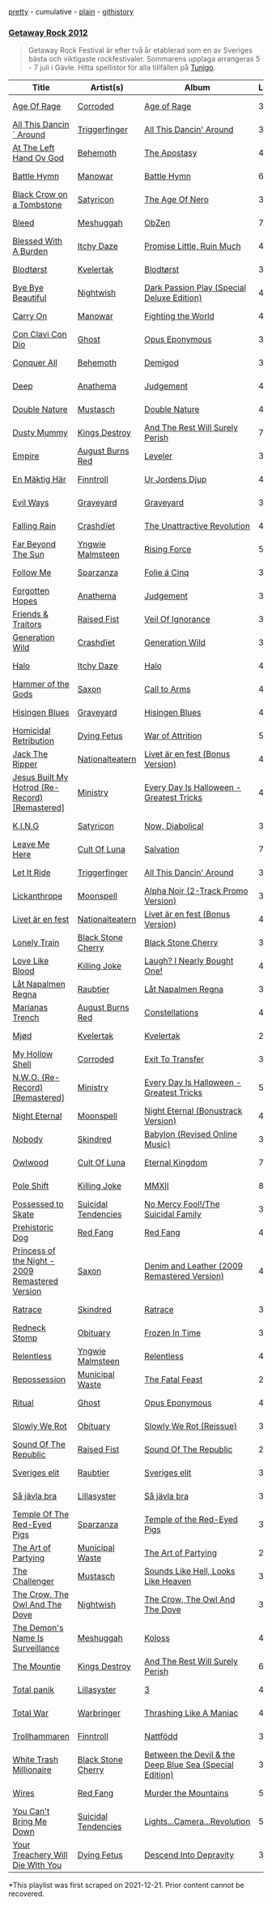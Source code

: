 [pretty](/playlists/pretty/4mM7tVGeVv4dOFPTlftofk.md) - cumulative - [plain](/playlists/plain/4mM7tVGeVv4dOFPTlftofk) - [githistory](https://github.githistory.xyz/mackorone/spotify-playlist-archive/blob/main/playlists/plain/4mM7tVGeVv4dOFPTlftofk)

### [Getaway Rock 2012](https://open.spotify.com/playlist/5b8xktnPcYlD3T8klRtzd5)

> Getaway Rock Festival är efter två år etablerad som en av Sveriges bästa och viktigaste rockfestivaler\. Sommarens upplaga arrangeras 5 \- 7 juli i Gävle\. Hitta spellistor för alla tillfällen på <a href="spottily:app:tunigo">Tunigo</a>.

| Title | Artist(s) | Album | Length | Added | Removed |
|---|---|---|---|---|---|
| [Age Of Rage](https://open.spotify.com/track/0iwqaLyAkTKDS72u3Yb1qR) | [Corroded](https://open.spotify.com/artist/2vH7B6YvHO3AHVb9R8bYi8) | [Age of Rage](https://open.spotify.com/album/7keeF0LMwjqqvA0UPtLTsP) | 3:26 | 2012-05-07 |  |
| [All This Dancin´ Around](https://open.spotify.com/track/4ICKOZfsgmgRDrsDGrzhgO) | [Triggerfinger](https://open.spotify.com/artist/3UhIlk54Oe4ja06V962ptU) | [All This Dancin' Around](https://open.spotify.com/album/33Wl8TSxJ4byQwWa45ZRy2) | 3:50 | 2012-05-07 |  |
| [At The Left Hand Ov God](https://open.spotify.com/track/1izxIdGm12T8HiyghwR9qU) | [Behemoth](https://open.spotify.com/artist/1MK0sGeyTNkbefYGj673e9) | [The Apostasy](https://open.spotify.com/album/2vliNGDzbqLZ87S6yqDerF) | 4:58 | 2012-05-07 |  |
| [Battle Hymn](https://open.spotify.com/track/4ByxgwK7FCVXoVE1ID4c9Q) | [Manowar](https://open.spotify.com/artist/4CzUzn54Cp9TQr6a7JIlMZ) | [Battle Hymn](https://open.spotify.com/album/4Rc6yqyJz2Mgz5xXLhXMkG) | 6:56 | 2012-05-07 |  |
| [Black Crow on a Tombstone](https://open.spotify.com/track/0ceibOL5IiWDOeBv2PYUGS) | [Satyricon](https://open.spotify.com/artist/221Rd0FvVxMx7eCbWqjiKd) | [The Age Of Nero](https://open.spotify.com/album/6aRs27tvkatPTAIE7gaj1j) | 3:50 | 2012-05-07 |  |
| [Bleed](https://open.spotify.com/track/4E6wpXABj8XosZEPXZz2OK) | [Meshuggah](https://open.spotify.com/artist/3ggwAqZD3lyT2sbovlmfQY) | [ObZen](https://open.spotify.com/album/2x2VoPa1pG2jSElA73a9Xa) | 7:22 | 2012-05-07 |  |
| [Blessed With A Burden](https://open.spotify.com/track/52PdzRs4Mi8y1UP5hhZjgE) | [Itchy Daze](https://open.spotify.com/artist/7zK6HEeGdiwmMzRevbIhPx) | [Promise Little, Ruin Much](https://open.spotify.com/album/143oCOoGscCoYyxk3QwWbk) | 4:00 | 2012-05-07 |  |
| [Blodtørst](https://open.spotify.com/track/422eiufgtoGji4psgToXoA) | [Kvelertak](https://open.spotify.com/artist/0VE0GTaTSeeGSzrQpLmeb9) | [Blodtørst](https://open.spotify.com/album/5p4utaBTIuDiczJIRnufdH) | 3:37 | 2012-05-07 |  |
| [Bye Bye Beautiful](https://open.spotify.com/track/1nizV50Nh1WwrVp0QUMisj) | [Nightwish](https://open.spotify.com/artist/2NPduAUeLVsfIauhRwuft1) | [Dark Passion Play \(Special Deluxe Edition\)](https://open.spotify.com/album/4VqPuC0LLhgb1Gp3SVEd1u) | 4:14 | 2012-05-07 |  |
| [Carry On](https://open.spotify.com/track/4S47FRAZ3VcyZS87FnQtmk) | [Manowar](https://open.spotify.com/artist/4CzUzn54Cp9TQr6a7JIlMZ) | [Fighting the World](https://open.spotify.com/album/2Bju49iO98LXuJsY2vKEqg) | 4:12 | 2012-05-07 |  |
| [Con Clavi Con Dio](https://open.spotify.com/track/5XdFVvTBhr1JvtZfazo3fE) | [Ghost](https://open.spotify.com/artist/1Qp56T7n950O3EGMsSl81D) | [Opus Eponymous](https://open.spotify.com/album/5aEgt9uHrVL3QGzKaUSy2J) | 3:33 | 2012-05-07 |  |
| [Conquer All](https://open.spotify.com/track/4XDaJPLGKGm43T640r8pwy) | [Behemoth](https://open.spotify.com/artist/1MK0sGeyTNkbefYGj673e9) | [Demigod](https://open.spotify.com/album/0ZIpzSzSiULNoZIPfDypef) | 3:31 | 2012-05-07 |  |
| [Deep](https://open.spotify.com/track/5yuOjGskd7osXnfwJqWbbP) | [Anathema](https://open.spotify.com/artist/0ZXKT0FCsLWkSLCjoBJgBX) | [Judgement](https://open.spotify.com/album/3eeamI1KG4oa8e8GySlktB) | 4:53 | 2012-05-07 |  |
| [Double Nature](https://open.spotify.com/track/0BGykzIblZq29QGNDH3ZUL) | [Mustasch](https://open.spotify.com/artist/7ig8pUnno95YNA9MclOveH) | [Double Nature](https://open.spotify.com/album/5JlviIt8J6PjQh7ehNvxDF) | 4:47 | 2012-05-07 |  |
| [Dusty Mummy](https://open.spotify.com/track/2n4BeV9HostkJSeZpY4xTk) | [Kings Destroy](https://open.spotify.com/artist/2vDfJFvPss9uWNgVLCmC3x) | [And The Rest Will Surely Perish](https://open.spotify.com/album/4MjmlfYk5nbWQRvh9mAOHz) | 7:12 | 2012-05-07 |  |
| [Empire](https://open.spotify.com/track/776mMkx1vrLCveM1rpnZhv) | [August Burns Red](https://open.spotify.com/artist/5p9CTsn5ueGU4oScNX1axu) | [Leveler](https://open.spotify.com/album/0VIYwqjNogiqKL44uYLkKd) | 3:52 | 2012-05-07 |  |
| [En Mäktig Här](https://open.spotify.com/track/5Bf9ujiTBl54Ngkulds32B) | [Finntroll](https://open.spotify.com/artist/4ZgkHVHmGPXuRy8zd26ZJX) | [Ur Jordens Djup](https://open.spotify.com/album/71Kh2J5eHEhaalPcH5LlUa) | 4:18 | 2012-05-07 |  |
| [Evil Ways](https://open.spotify.com/track/5DYZ2hDmnFg15L0KVX5kXB) | [Graveyard](https://open.spotify.com/artist/0hU5urLse5h1Z0b4zQkovL) | [Graveyard](https://open.spotify.com/album/6kP4qxIirFasV4dqO1EaUk) | 3:27 | 2012-05-07 |  |
| [Falling Rain](https://open.spotify.com/track/1bj6zKfayvbpypyRTWaGP4) | [Crashdïet](https://open.spotify.com/artist/1cB013ULmW96lglRcrWTut) | [The Unattractive Revolution](https://open.spotify.com/album/0jJAQaaRnxrOxjZT9ybQzY) | 4:46 | 2012-05-07 |  |
| [Far Beyond The Sun](https://open.spotify.com/track/671vZdjEOtml0luFydgvKU) | [Yngwie Malmsteen](https://open.spotify.com/artist/5DpSoH5zCXNRqYai7pmcGG) | [Rising Force](https://open.spotify.com/album/4tJtJ6kgkBdyp4NZS9efW9) | 5:49 | 2012-05-07 |  |
| [Follow Me](https://open.spotify.com/track/05YjP43ozZi5VHvojyA4lN) | [Sparzanza](https://open.spotify.com/artist/0TK5REi1e8RBhtp0h9xeCq) | [Folie á Cinq](https://open.spotify.com/album/3wNpHhfrPozbJoeZ9llnRw) | 3:20 | 2012-05-07 |  |
| [Forgotten Hopes](https://open.spotify.com/track/1JP3RIf9iBcmb6KdvIV8d7) | [Anathema](https://open.spotify.com/artist/0ZXKT0FCsLWkSLCjoBJgBX) | [Judgement](https://open.spotify.com/album/3eeamI1KG4oa8e8GySlktB) | 3:50 | 2012-05-07 |  |
| [Friends & Traitors](https://open.spotify.com/track/5cxmDZMaeZ9wICgsufg4xu) | [Raised Fist](https://open.spotify.com/artist/7ik758oYwkKmQtbZtAdOOm) | [Veil Of Ignorance](https://open.spotify.com/album/5uCaHcPizsBJbjjZuWTyGl) | 3:10 | 2012-05-07 |  |
| [Generation Wild](https://open.spotify.com/track/6NC7Xg8F2reCPStYe8xSPr) | [Crashdïet](https://open.spotify.com/artist/1cB013ULmW96lglRcrWTut) | [Generation Wild](https://open.spotify.com/album/6fJy4iRxzpkr7xCnaSZcgM) | 3:54 | 2012-05-07 |  |
| [Halo](https://open.spotify.com/track/3WUiEV3BUH2B0euuljnVbl) | [Itchy Daze](https://open.spotify.com/artist/7zK6HEeGdiwmMzRevbIhPx) | [Halo](https://open.spotify.com/album/3zHe3E7z2l5XgEpIei2HFa) | 4:52 | 2012-05-07 |  |
| [Hammer of the Gods](https://open.spotify.com/track/4AZdaGyF0OM7NfgEzH9fMO) | [Saxon](https://open.spotify.com/artist/71vVmHeNgCVSa5SVmfvscU) | [Call to Arms](https://open.spotify.com/album/2xnoUyxAIrYASKwtlBXsKw) | 4:21 | 2012-05-07 |  |
| [Hisingen Blues](https://open.spotify.com/track/6HSDHHN1Y3DxOlMBcjJlOD) | [Graveyard](https://open.spotify.com/artist/0hU5urLse5h1Z0b4zQkovL) | [Hisingen Blues](https://open.spotify.com/album/7bS3MdGsupyp9ZM8W08sZ9) | 4:13 | 2012-05-07 |  |
| [Homicidal Retribution](https://open.spotify.com/track/0y0HtHL9ND473xMOsgacr6) | [Dying Fetus](https://open.spotify.com/artist/2DqzOWVL2ly48IA9bpZdie) | [War of Attrition](https://open.spotify.com/album/1DO7NTlm4efCqfWdvnLj2D) | 5:29 | 2012-05-07 |  |
| [Jack The Ripper](https://open.spotify.com/track/7evydqoPisZSXpnMjUN7jW) | [Nationalteatern](https://open.spotify.com/artist/3GBq0lnwXpfnLmMndLDZ6U) | [Livet är en fest \(Bonus Version\)](https://open.spotify.com/album/1qCzGPy4a3l7zi32MQ8URA) | 4:47 | 2012-05-07 |  |
| [Jesus Built My Hotrod \(Re\-Record\) \[Remastered\]](https://open.spotify.com/track/5h2ueBAHNq4uhiktabicts) | [Ministry](https://open.spotify.com/artist/1DXylZlWbVvlckNqwvjTEt) | [Every Day Is Halloween \- Greatest Tricks](https://open.spotify.com/album/240Zg60O7o6wPJ5MHuo1Mh) | 4:54 | 2012-05-07 |  |
| [K.I.N.G](https://open.spotify.com/track/0M82wZjP8IGboFGIOiw1ah) | [Satyricon](https://open.spotify.com/artist/221Rd0FvVxMx7eCbWqjiKd) | [Now, Diabolical](https://open.spotify.com/album/5ux0kZmUpHgNZ1Lsmwjngv) | 3:36 | 2012-05-07 |  |
| [Leave Me Here](https://open.spotify.com/track/1Hu7uWexshjLpeera5VN8w) | [Cult Of Luna](https://open.spotify.com/artist/7E7fJJpdVgr1F3pfAfRtHe) | [Salvation](https://open.spotify.com/album/1rdVGFcmOnQzjEsW4fI45P) | 7:15 | 2012-05-07 |  |
| [Let It Ride](https://open.spotify.com/track/6EDfUsKeu0WWmbhscotD2e) | [Triggerfinger](https://open.spotify.com/artist/3UhIlk54Oe4ja06V962ptU) | [All This Dancin' Around](https://open.spotify.com/album/33Wl8TSxJ4byQwWa45ZRy2) | 3:23 | 2012-05-07 |  |
| [Lickanthrope](https://open.spotify.com/track/5fXYJfopaT3oUgygBAgYxC) | [Moonspell](https://open.spotify.com/artist/17bYSQ9ZRnreVnJjE5X2x6) | [Alpha Noir \(2\-Track Promo Version\)](https://open.spotify.com/album/3Ks6Bo5d4VBVdAbWxZ0jUq) | 3:49 | 2012-05-07 |  |
| [Livet är en fest](https://open.spotify.com/track/6FreaWmILQLBGSWjVjHMKc) | [Nationalteatern](https://open.spotify.com/artist/3GBq0lnwXpfnLmMndLDZ6U) | [Livet är en fest \(Bonus Version\)](https://open.spotify.com/album/1qCzGPy4a3l7zi32MQ8URA) | 4:13 | 2012-05-07 |  |
| [Lonely Train](https://open.spotify.com/track/5lIqY3Yb3bPj5z1tiUIiCJ) | [Black Stone Cherry](https://open.spotify.com/artist/6WMo39FU3nrpSz3qMgRKug) | [Black Stone Cherry](https://open.spotify.com/album/5XzjYognRznsIgYqmrHkGV) | 3:50 | 2012-05-07 |  |
| [Love Like Blood](https://open.spotify.com/track/1zkQJfNo2KpqqCKOOvWPF4) | [Killing Joke](https://open.spotify.com/artist/0Zy4ncr8h1jd7Nzr9946fD) | [Laugh? I Nearly Bought One!](https://open.spotify.com/album/0HkrY28rXvdAX5K15W2zdK) | 4:25 | 2012-05-07 |  |
| [Låt Napalmen Regna](https://open.spotify.com/track/3NY8gd5d0YNhMpd4YzHLdC) | [Raubtier](https://open.spotify.com/artist/3nhhMoWycyLMmZydlwjk5z) | [Låt Napalmen Regna](https://open.spotify.com/album/4AzXDNkmx08eaXHrcpdItc) | 3:26 | 2012-05-07 |  |
| [Marianas Trench](https://open.spotify.com/track/3lPowVtoNuC6YmX7xg49U1) | [August Burns Red](https://open.spotify.com/artist/5p9CTsn5ueGU4oScNX1axu) | [Constellations](https://open.spotify.com/album/35ei7VV5LWBHnmFRZtsrP8) | 4:19 | 2012-05-07 |  |
| [Mjød](https://open.spotify.com/track/60xc9CfAn4aoY8MDDif9fV) | [Kvelertak](https://open.spotify.com/artist/0VE0GTaTSeeGSzrQpLmeb9) | [Kvelertak](https://open.spotify.com/album/08d7MnYYp9OEsQ8GcnMHOn) | 2:31 | 2012-05-07 |  |
| [My Hollow Shell](https://open.spotify.com/track/321djWhluGBvBGyIBe9aZw) | [Corroded](https://open.spotify.com/artist/2vH7B6YvHO3AHVb9R8bYi8) | [Exit To Transfer](https://open.spotify.com/album/7pkQmcclV2YhSN8Ibkgtz1) | 3:11 | 2012-05-07 |  |
| [N.W.O\. \(Re\-Record\) \[Remastered\]](https://open.spotify.com/track/4GgRGNihXtkFMjywXZDuTJ) | [Ministry](https://open.spotify.com/artist/1DXylZlWbVvlckNqwvjTEt) | [Every Day Is Halloween \- Greatest Tricks](https://open.spotify.com/album/240Zg60O7o6wPJ5MHuo1Mh) | 5:28 | 2012-05-07 |  |
| [Night Eternal](https://open.spotify.com/track/34p3PtdWlKHL4jBfzZNzNR) | [Moonspell](https://open.spotify.com/artist/17bYSQ9ZRnreVnJjE5X2x6) | [Night Eternal \(Bonustrack Version\)](https://open.spotify.com/album/3CS6pvOYfpG6j8CaU6uyNd) | 4:09 | 2012-05-07 |  |
| [Nobody](https://open.spotify.com/track/581mukhDjta60CCwpvnjL9) | [Skindred](https://open.spotify.com/artist/3jTlKw98Ql1jGRPYqhqHap) | [Babylon \(Revised Online Music\)](https://open.spotify.com/album/32QHWyKkZykhjHXzgRaZyg) | 3:56 | 2012-05-07 |  |
| [Owlwood](https://open.spotify.com/track/1w2sztROEaeREHkwlnnKB7) | [Cult Of Luna](https://open.spotify.com/artist/7E7fJJpdVgr1F3pfAfRtHe) | [Eternal Kingdom](https://open.spotify.com/album/51fF4JNsyx99YAWixRgmVh) | 7:39 | 2012-05-07 |  |
| [Pole Shift](https://open.spotify.com/track/5DhZn3YHnSRazrSle7Am2C) | [Killing Joke](https://open.spotify.com/artist/0Zy4ncr8h1jd7Nzr9946fD) | [MMXII](https://open.spotify.com/album/2WCsVMZt1kcsgThq7K8MyH) | 8:56 | 2012-05-07 |  |
| [Possessed to Skate](https://open.spotify.com/track/5kNmDNseSRaY8pnro2bbiW) | [Suicidal Tendencies](https://open.spotify.com/artist/3WPKDlucMsXH6FC1XaclZC) | [No Mercy Fool!/The Suicidal Family](https://open.spotify.com/album/5Q9XRmD1Z9IVF4Tlz0MsSK) | 3:28 | 2012-05-07 |  |
| [Prehistoric Dog](https://open.spotify.com/track/31joRJoijYOGBIW4444Fwk) | [Red Fang](https://open.spotify.com/artist/3u4HBuoQ4dgPBzX2Q9uf5S) | [Red Fang](https://open.spotify.com/album/1orQuQDeSCf7yEPSEAb6Gb) | 4:28 | 2012-05-07 |  |
| [Princess of the Night \- 2009 Remastered Version](https://open.spotify.com/track/2QpP8SyXrumYR5BlcdJgTV) | [Saxon](https://open.spotify.com/artist/71vVmHeNgCVSa5SVmfvscU) | [Denim and Leather \(2009 Remastered Version\)](https://open.spotify.com/album/0KtDv1SIDSdJWDpjHBLJad) | 4:02 | 2012-05-07 |  |
| [Ratrace](https://open.spotify.com/track/0C7rougSokTIEmeDbmrpLl) | [Skindred](https://open.spotify.com/artist/3jTlKw98Ql1jGRPYqhqHap) | [Ratrace](https://open.spotify.com/album/12Z7ASwmeJM2W9OaaHJfFk) | 3:21 | 2012-05-07 |  |
| [Redneck Stomp](https://open.spotify.com/track/2fSYadDsbWMtIVqX7flKIc) | [Obituary](https://open.spotify.com/artist/0SbGI4sb8dAKFZnK7RFyhz) | [Frozen In Time](https://open.spotify.com/album/1fzDounFHdiVT5Zg9MKcFh) | 3:32 | 2012-05-07 |  |
| [Relentless](https://open.spotify.com/track/55jNKwDXNtsNfDqnLHKXXH) | [Yngwie Malmsteen](https://open.spotify.com/artist/5DpSoH5zCXNRqYai7pmcGG) | [Relentless](https://open.spotify.com/album/0bsks59upVOkvbqskTim0t) | 4:58 | 2012-05-07 |  |
| [Repossession](https://open.spotify.com/track/0SRytJB6NYAw4PLbCestn6) | [Municipal Waste](https://open.spotify.com/artist/2Ah9OuOj7B57gPD1cbwiaE) | [The Fatal Feast](https://open.spotify.com/album/1b8zi1MND3PZJR6ms8mOJr) | 2:25 | 2012-05-07 |  |
| [Ritual](https://open.spotify.com/track/4hxd9xX8SNH0R2XSrXRATW) | [Ghost](https://open.spotify.com/artist/1Qp56T7n950O3EGMsSl81D) | [Opus Eponymous](https://open.spotify.com/album/5aEgt9uHrVL3QGzKaUSy2J) | 4:28 | 2012-05-07 |  |
| [Slowly We Rot](https://open.spotify.com/track/5F6ZrWLngDICyjazxM1gNq) | [Obituary](https://open.spotify.com/artist/0SbGI4sb8dAKFZnK7RFyhz) | [Slowly We Rot \(Reissue\)](https://open.spotify.com/album/7H5MWoD8M6dEQoSj3SMHP7) | 3:38 | 2012-05-07 |  |
| [Sound Of The Republic](https://open.spotify.com/track/2LQwcfWn5HPZmjmNjEUmTg) | [Raised Fist](https://open.spotify.com/artist/7ik758oYwkKmQtbZtAdOOm) | [Sound Of The Republic](https://open.spotify.com/album/5rO9aJfPoqza2zyibBjRbR) | 2:52 | 2012-05-07 |  |
| [Sveriges elit](https://open.spotify.com/track/0nXtZiwyfCOEo3LEKurdXP) | [Raubtier](https://open.spotify.com/artist/3nhhMoWycyLMmZydlwjk5z) | [Sveriges elit](https://open.spotify.com/album/56wYWlLhNQBWGqQ9R94Yuf) | 3:55 | 2012-05-07 |  |
| [Så jävla bra](https://open.spotify.com/track/3UA4L041EaZziqBvrjYNE8) | [Lillasyster](https://open.spotify.com/artist/34uGMERnU9XHnmQDnK03Gj) | [Så jävla bra](https://open.spotify.com/album/4CYmniSsyZlMjoQSM45EoF) | 3:52 | 2012-05-07 |  |
| [Temple Of The Red\-Eyed Pigs](https://open.spotify.com/track/2dcE0D4mJ5cWWWsp502DpT) | [Sparzanza](https://open.spotify.com/artist/0TK5REi1e8RBhtp0h9xeCq) | [Temple of the Red\-Eyed Pigs](https://open.spotify.com/album/3jzfOl4z0oBImq8C0h9hAm) | 3:22 | 2012-05-07 |  |
| [The Art of Partying](https://open.spotify.com/track/1jMjbrmkSZAVvi7iffs06D) | [Municipal Waste](https://open.spotify.com/artist/2Ah9OuOj7B57gPD1cbwiaE) | [The Art of Partying](https://open.spotify.com/album/7cU3FZ3u2jgKd5s8hhKJ9h) | 2:03 | 2012-05-07 |  |
| [The Challenger](https://open.spotify.com/track/0upFklPa6Ufe1f6aBldPd6) | [Mustasch](https://open.spotify.com/artist/7ig8pUnno95YNA9MclOveH) | [Sounds Like Hell, Looks Like Heaven](https://open.spotify.com/album/1hyI2Ww6J0KcAA40DSlLOr) | 3:46 | 2012-05-07 |  |
| [The Crow, The Owl And The Dove](https://open.spotify.com/track/2Be1LsKhxQo1pMSzsWio94) | [Nightwish](https://open.spotify.com/artist/2NPduAUeLVsfIauhRwuft1) | [The Crow, The Owl And The Dove](https://open.spotify.com/album/6AQUfFDeBnACgYaetHPVtx) | 3:46 | 2012-05-07 |  |
| [The Demon's Name Is Surveillance](https://open.spotify.com/track/4oYj17LwBGWhifJwwfSEdG) | [Meshuggah](https://open.spotify.com/artist/3ggwAqZD3lyT2sbovlmfQY) | [Koloss](https://open.spotify.com/album/1WzwZsb0LvVXhngbHjBfd9) | 4:39 | 2012-05-07 |  |
| [The Mountie](https://open.spotify.com/track/6oVfh3OxCAdxD86IIACCMJ) | [Kings Destroy](https://open.spotify.com/artist/2vDfJFvPss9uWNgVLCmC3x) | [And The Rest Will Surely Perish](https://open.spotify.com/album/4MjmlfYk5nbWQRvh9mAOHz) | 6:33 | 2012-05-07 |  |
| [Total panik](https://open.spotify.com/track/0r9ziXvLcN56HwWsHtKwL4) | [Lillasyster](https://open.spotify.com/artist/34uGMERnU9XHnmQDnK03Gj) | [3](https://open.spotify.com/album/2TjELkmo2W7yEmJGZbv7sR) | 4:22 | 2012-05-07 |  |
| [Total War](https://open.spotify.com/track/1cYqqaP8Ep0IGyUs2CJz27) | [Warbringer](https://open.spotify.com/artist/4UKKKGkjNWx8KTUvea66k1) | [Thrashing Like A Maniac](https://open.spotify.com/album/3Hew9i4xQriccSpvf4D6zd) | 4:16 | 2012-05-07 |  |
| [Trollhammaren](https://open.spotify.com/track/4VCorAVM6wDkBp5MTZkV3A) | [Finntroll](https://open.spotify.com/artist/4ZgkHVHmGPXuRy8zd26ZJX) | [Nattfödd](https://open.spotify.com/album/4H0ylra35h9HzV8tSmpYUB) | 3:28 | 2012-05-07 |  |
| [White Trash Millionaire](https://open.spotify.com/track/3UWYmWg9j8KVV08ANBqcLB) | [Black Stone Cherry](https://open.spotify.com/artist/6WMo39FU3nrpSz3qMgRKug) | [Between the Devil & the Deep Blue Sea \(Special Edition\)](https://open.spotify.com/album/5VppVyy751PTQWrfJbrJ4H) | 3:18 | 2012-05-07 |  |
| [Wires](https://open.spotify.com/track/1587qOsPG3kS4hM1ERqR0C) | [Red Fang](https://open.spotify.com/artist/3u4HBuoQ4dgPBzX2Q9uf5S) | [Murder the Mountains](https://open.spotify.com/album/4PtlgpXhLWprfxR9QJelBv) | 5:43 | 2012-05-07 |  |
| [You Can't Bring Me Down](https://open.spotify.com/track/203xxdlledLFnkqrUleD72) | [Suicidal Tendencies](https://open.spotify.com/artist/3WPKDlucMsXH6FC1XaclZC) | [Lights...Camera...Revolution](https://open.spotify.com/album/414jOqUfrq3k2QlAddNXfT) | 5:48 | 2012-05-07 |  |
| [Your Treachery Will Die WIth You](https://open.spotify.com/track/4FZoFK86X6Wd1csU9afTIA) | [Dying Fetus](https://open.spotify.com/artist/2DqzOWVL2ly48IA9bpZdie) | [Descend Into Depravity](https://open.spotify.com/album/44tw1yEzgweovNgejHBhLI) | 3:34 | 2012-05-07 |  |

\*This playlist was first scraped on 2021-12-21. Prior content cannot be recovered.
